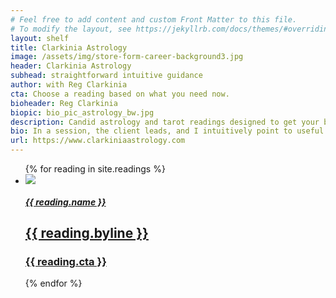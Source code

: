 ```yaml
---
# Feel free to add content and custom Front Matter to this file.
# To modify the layout, see https://jekyllrb.com/docs/themes/#overriding-theme-defaults
layout: shelf
title: Clarkinia Astrology
image: /assets/img/store-form-career-background3.jpg
header: Clarkinia Astrology
subhead: straightforward intuitive guidance
author: with Reg Clarkinia
cta: Choose a reading based on what you need now.
bioheader: Reg Clarkinia
biopic: bio_pic_astrology_bw.jpg
description: Candid astrology and tarot readings designed to get your butt in gear.
bio: In a session, the client leads, and I intuitively point to useful insights, keeping track of the conversation and organizing takeaways into a cohesive narrative with an action-oriented strategy. I am most influenced by a modern psychological astrology approach, however I take a little from everywhere, including hellenistic timing procedures and insights from evolutionary astrology. I have been reading tarot and astrology charts professionally since 2014. <a href="https://www.queerauntie.com">I write about mysticism </a>and teach practical meditation techniques. My readings investigate key relationships, personality patterns and vocation.
url: https://www.clarkiniaastrology.com
---
```

<body>
<article class="store">
  <div class="store-items">
    <ul>
      {% for reading in site.readings %}
      <li>
        <a href="{{ reading.url }}">
        <div class="store-top-container">
        <div class="store-top">
          <div class="store-button">
            <div class="store-button-container">
              <img src="{{ site.github.url }}/assets/img/{{ reading.button }}" >
            </div>
          </div>
          <div class="store-product-name">
            <h5>{{ reading.name }}</h5>
          </div>
          <div class="store-byline">
            <h2>{{ reading.byline }}</h2>
          </div>
          <div class="store-cta-button">
            <h3>{{ reading.cta }}</h3>
          </div>
        </div> <!-- closes store-top -->
        </div>
        </a>
      </li>
      {% endfor %}
    </ul>
  </div><!-- closes store-items -->
</article>
</body>
